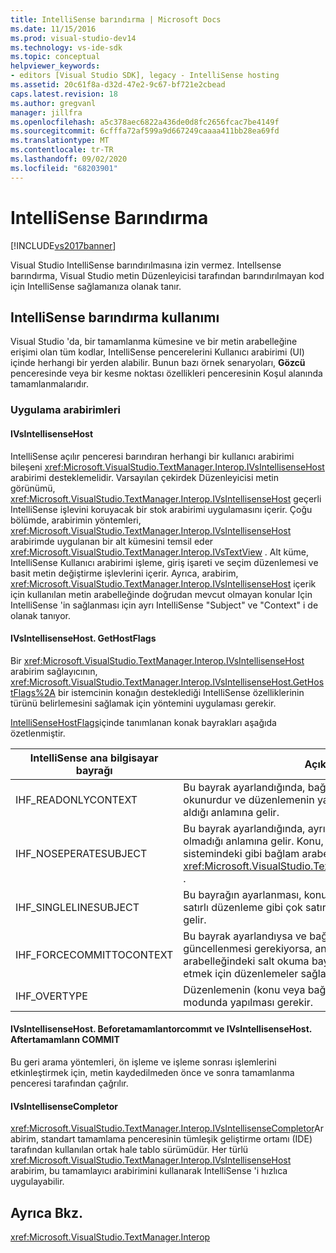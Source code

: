 ```yaml
---
title: IntelliSense barındırma | Microsoft Docs
ms.date: 11/15/2016
ms.prod: visual-studio-dev14
ms.technology: vs-ide-sdk
ms.topic: conceptual
helpviewer_keywords:
- editors [Visual Studio SDK], legacy - IntelliSense hosting
ms.assetid: 20c61f8a-d32d-47e2-9c67-bf721e2cbead
caps.latest.revision: 18
ms.author: gregvanl
manager: jillfra
ms.openlocfilehash: a5c378aec6822a436de0d8fc2656fcac7be4149f
ms.sourcegitcommit: 6cfffa72af599a9d667249caaaa411bb28ea69fd
ms.translationtype: MT
ms.contentlocale: tr-TR
ms.lasthandoff: 09/02/2020
ms.locfileid: "68203901"
---
```

# <a name="intellisense-hosting"></a>IntelliSense Barındırma
[!INCLUDE[vs2017banner](../includes/vs2017banner.md)]

Visual Studio IntelliSense barındırılmasına izin vermez. Intellsense barındırma, Visual Studio metin Düzenleyicisi tarafından barındırılmayan kod için IntelliSense sağlamanıza olanak tanır.  
  
## <a name="intellisense-hosting-usage"></a>IntelliSense barındırma kullanımı  
 Visual Studio 'da, bir tamamlanma kümesine ve bir metin arabelleğine erişimi olan tüm kodlar, IntelliSense pencerelerini Kullanıcı arabirimi (UI) içinde herhangi bir yerden alabilir. Bunun bazı örnek senaryoları, **Gözcü** penceresinde veya bir kesme noktası özellikleri penceresinin Koşul alanında tamamlanmalarıdır.  
  
### <a name="implementation-interfaces"></a>Uygulama arabirimleri  
  
#### <a name="ivsintellisensehost"></a>IVsIntellisenseHost  
 IntelliSense açılır penceresi barındıran herhangi bir kullanıcı arabirimi bileşeni <xref:Microsoft.VisualStudio.TextManager.Interop.IVsIntellisenseHost> arabirimi desteklemelidir. Varsayılan çekirdek Düzenleyicisi metin görünümü, <xref:Microsoft.VisualStudio.TextManager.Interop.IVsIntellisenseHost> geçerli IntelliSense işlevini koruyacak bir stok arabirimi uygulamasını içerir. Çoğu bölümde, arabirimin yöntemleri, <xref:Microsoft.VisualStudio.TextManager.Interop.IVsIntellisenseHost> arabirimde uygulanan bir alt kümesini temsil eder <xref:Microsoft.VisualStudio.TextManager.Interop.IVsTextView> . Alt küme, IntelliSense Kullanıcı arabirimi işleme, giriş işareti ve seçim düzenlemesi ve basit metin değiştirme işlevlerini içerir. Ayrıca, arabirim, <xref:Microsoft.VisualStudio.TextManager.Interop.IVsIntellisenseHost> içerik için kullanılan metin arabelleğinde doğrudan mevcut olmayan konular Için IntelliSense 'in sağlanması için ayrı IntelliSense "Subject" ve "Context" i de olanak tanıyor.  
  
#### <a name="ivsintellisensehostgethostflags"></a>IVsIntellisenseHost. GetHostFlags  
 Bir <xref:Microsoft.VisualStudio.TextManager.Interop.IVsIntellisenseHost> arabirim sağlayıcının, <xref:Microsoft.VisualStudio.TextManager.Interop.IVsIntellisenseHost.GetHostFlags%2A> bir istemcinin konağın desteklediği IntelliSense özelliklerinin türünü belirlemesini sağlamak için yöntemini uygulaması gerekir.  
  
 [IntelliSenseHostFlags](../extensibility/intellisensehostflags.md)içinde tanımlanan konak bayrakları aşağıda özetlenmiştir.  
  
|IntelliSense ana bilgisayar bayrağı|Açıklama|  
|----------------------------|-----------------|  
|IHF_READONLYCONTEXT|Bu bayrak ayarlandığında, bağlam arabelleğinin salt okunurdur ve düzenlemenin yalnızca konu metninde yer aldığı anlamına gelir.|  
|IHF_NOSEPERATESUBJECT|Bu bayrak ayarlandığında, ayrı bir IntelliSense konusu olmadığı anlamına gelir. Konu, geleneksel IntelliSense sistemindeki gibi bağlam arabelleğinde bulunur <xref:Microsoft.VisualStudio.TextManager.Interop.IVsTextView> .|  
|IHF_SINGLELINESUBJECT|Bu bayrağın ayarlanması, konunun, **Gözcü** penceresinde tek satırlı düzenleme gibi çok satırlı özellikli olmadığı anlamına gelir.|  
|IHF_FORCECOMMITTOCONTEXT|Bu bayrak ayarlandıysa ve bağlam arabelleğinin güncellenmesi gerekiyorsa, ana bilgisayar bağlam arabelleğindeki salt okuma bayrağını yok sayılır ve devam etmek için düzenlemeler sağlar.|  
|IHF_OVERTYPE|Düzenlemenin (konu veya bağlamda) üzerine yazma modunda yapılması gerekir.|  
  
#### <a name="ivsintellisensehostbeforecompletorcommit-and-ivsintellisensehostaftercompletorcommit"></a>IVsIntellisenseHost. Beforetamamlantorcommıt ve IVsIntellisenseHost. Aftertamamlann COMMIT  
 Bu geri arama yöntemleri, ön işleme ve işleme sonrası işlemlerini etkinleştirmek için, metin kaydedilmeden önce ve sonra tamamlanma penceresi tarafından çağrılır.  
  
#### <a name="ivsintellisensecompletor"></a>IVsIntellisenseCompletor  
 <xref:Microsoft.VisualStudio.TextManager.Interop.IVsIntellisenseCompletor>Arabirim, standart tamamlama penceresinin tümleşik geliştirme ortamı (IDE) tarafından kullanılan ortak hale tablo sürümüdür. Her türlü <xref:Microsoft.VisualStudio.TextManager.Interop.IVsIntellisenseHost> arabirim, bu tamamlayıcı arabirimini kullanarak IntelliSense 'i hızlıca uygulayabilir.  
  
## <a name="see-also"></a>Ayrıca Bkz.  
 <xref:Microsoft.VisualStudio.TextManager.Interop>
